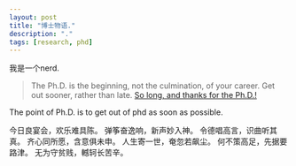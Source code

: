 ```yaml
---
layout: post
title: "博士物语."
description: "."
tags: [research, phd]
---
```


我是一个nerd.

> The Ph.D. is the beginning, not the culmination, of your career. Get out sooner, rather than late. [So long, and thanks for the Ph.D.!](http://www.cs.unc.edu/~azuma/hitch4.html)

The point of Ph.D. is to get out of phd as soon as possible.

今日良宴会，欢乐难具陈。
弹筝奋逸响，新声妙入神。
令德唱高言，识曲听其真。
齐心同所愿，含意俱未申。
人生寄一世，奄忽若飙尘。
何不策高足，先据要路津。
无为守贫贱，轗轲长苦辛。